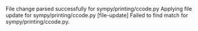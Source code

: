 File change parsed successfully for sympy/printing/ccode.py
Applying file update for sympy/printing/ccode.py
[file-update] Failed to find match for sympy/printing/ccode.py.
